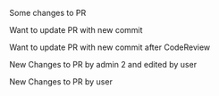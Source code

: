 Some changes to PR

Want to update PR with new commit

Want to update PR with new commit after CodeReview

New Changes to PR by admin 2 and edited by user

New Changes to PR by user